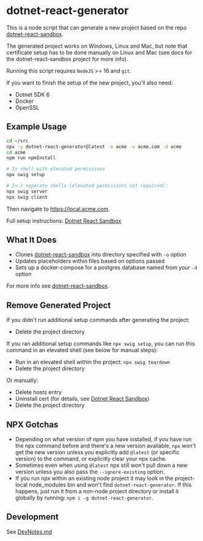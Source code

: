 # dotnet-react-generator

This is a node script that can generate a new project based on the repo [dotnet-react-sandbox](https://github.com/mikey-t/dotnet-react-sandbox).

The generated project works on Windows, Linux and Mac, but note that certificate setup has to be done manually on Linux and Mac (see docs for the dotnet-react-sandbox project for more info).

Running this script requires `NodeJS` >= 16 and `git`.

If you want to finish the setup of the new project, you'll also need:
- Dotnet SDK 6
- Docker
- OpenSSL

## Example Usage

```bash
cd ~/src
npx -y dotnet-react-generator@latest -o acme -u acme.com -d acme
cd acme
npm run npmInstall

# In shell with elevated permissions
npx swig setup

# In 2 separate shells (elevated permissions not required):
npx swig server
npx swig client
```

Then navigate to https://local.acme.com.

Full setup instructions: [Dotnet React Sandbox](https://github.com/mikey-t/dotnet-react-sandbox/blob/main/docs/DotnetReactSandbox.md)

## What It Does

- Clones [dotnet-react-sandbox](https://github.com/mikey-t/dotnet-react-sandbox) into directory specified with `-o` option
- Updates placeholders within files based on options passed
- Sets up a docker-compose for a postgres database named from your `-d` option

For more info see [dotnet-react-sandbox](https://github.com/mikey-t/dotnet-react-sandbox).

## Remove Generated Project

If you didn't run additional setup commands after generating the project:

- Delete the project directory

If you ran additional setup commands like `npx swig setup`, you can run this command in an elevated shell (see below for manual steps):

- Run in an elevated shell within the project: `npx swig teardown`
- Delete the project directory

Or manually:

- Delete hosts entry
- Uninstall cert (for details, see [Dotnet React Sandbox](https://github.com/mikey-t/dotnet-react-sandbox/blob/main/docs/DotnetReactSandbox.md))
- Delete the project directory

## NPX Gotchas

- Depending on what version of npm you have installed, if you have run the npx command before and there's a new version available, `npx` won't get the new version unless you explicitly add `@latest` (or specific version) to the command, or explicitly clear your npx cache.
- Sometimes even when using `@latest` npx still won't pull down a new version unless you also pass the `--ignore-existing` option.
- If you run npx within an existing node project it may look in the project-local node_modules bin and won't find `dotnet-react-generator`. If this happens, just run it from a non-node project directory or install it globally by running: `npm i -g dotnet-react-generator`.

## Development

See [DevNotes.md](./DevNotes.md)
